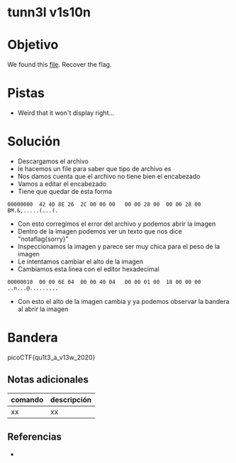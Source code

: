 # tunn3l v1s10n

# Objetivo
We found this [file](https://mercury.picoctf.net/static/21c07c9dd20cd9f2459a0ae75d99af6e/tunn3l_v1s10n). Recover the flag.

# Pistas
- Weird that it won't display right...

# Solución
- Descargamos el archivo
- le hacemos un file para saber que tipo de archivo es
- Nos damos cuenta que el archivo no tiene bien el encabezado
- Vamos a editar el encabezado
- Tiene que quedar de esta forma
```
00000000  42 4D 8E 26  2C 00 00 00   00 00 28 00  00 00 28 00                                                                                          BM.&,.....(...(.
```
- Con esto corregimos el error del archivo y podemos abrir la imagen
- Dentro de la imagen podemos ver un texto que nos dice "notaflag{sorry}"
- Inspeccionamos la imagen y parece ser muy chica para el peso de la imagen
- Le intentamos cambiar el alto de la imagen
- Cambiamos esta linea con el editor hexadecimal
```
00000010  00 00 6E 04  00 00 40 04   00 00 01 00  18 00 00 00                                                                                          ..n...@.........
```
- Con esto el alto de la imagen cambia y ya podemos observar la bandera al abrir la imagen

# Bandera
picoCTF{qu1t3_a_v13w_2020}

## Notas adicionales
| comando | descripción |
| ------ | ------ |
| xx | xx |

## Referencias
- []()